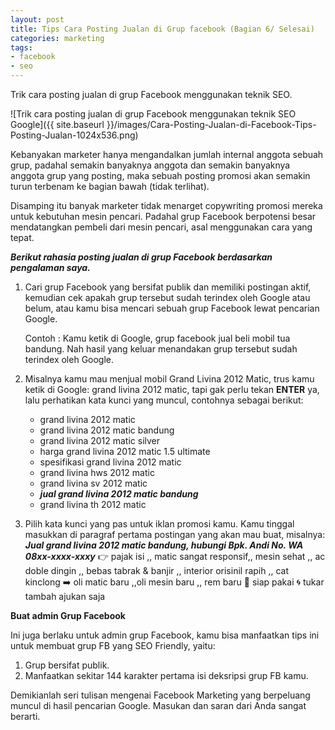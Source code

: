 ```yaml
---
layout: post
title: Tips Cara Posting Jualan di Grup facebook (Bagian 6/ Selesai)
categories: marketing
tags:
- facebook
- seo
---
```


Trik cara posting jualan di grup Facebook menggunakan teknik SEO.

![Trik cara posting jualan di grup Facebook menggunakan teknik SEO Google]({{ site.baseurl }}/images/Cara-Posting-Jualan-di-Facebook-Tips-Posting-Jualan-1024x536.png)

Kebanyakan marketer hanya mengandalkan jumlah internal anggota sebuah grup, padahal semakin banyaknya anggota dan semakin banyaknya anggota grup yang posting, maka sebuah posting promosi akan semakin turun terbenam ke bagian bawah (tidak terlihat).

Disamping itu banyak marketer tidak menarget copywriting promosi mereka untuk kebutuhan mesin pencari. Padahal grup Facebook berpotensi besar mendatangkan pembeli dari mesin pencari, asal menggunakan cara yang tepat.

***Berikut rahasia posting jualan di grup Facebook berdasarkan pengalaman saya.***

1. Cari grup Facebook yang bersifat publik dan memiliki postingan aktif, kemudian cek apakah grup tersebut sudah terindex oleh Google atau belum, atau kamu bisa mencari sebuah grup Facebook lewat pencarian Google.

    Contoh : Kamu ketik di Google, grup facebook jual beli mobil tua bandung. Nah hasil yang keluar menandakan grup tersebut sudah terindex oleh Google.

2. Misalnya kamu mau menjual mobil Grand Livina 2012 Matic, trus kamu ketik di Google: grand livina 2012 matic, tapi gak perlu tekan **ENTER** ya, lalu perhatikan kata kunci yang muncul, contohnya sebagai berikut:

    - grand livina 2012 matic
    - grand livina 2012 matic bandung
    - grand livina 2012 matic silver
    - harga grand livina 2012 matic 1.5 ultimate
    - spesifikasi grand livina 2012 matic
    - grand livina hws 2012 matic
    - grand livina sv 2012 matic
    - ***jual grand livina 2012 matic bandung***
    - grand livina th 2012 matic

3. Pilih kata kunci yang pas untuk iklan promosi kamu. Kamu tinggal masukkan di paragraf pertama postingan yang akan mau buat, misalnya: ***Jual grand livina 2012 matic bandung, hubungi Bpk. Andi No. WA 08xx-xxxx-xxxy***
👉 pajak isi ,, matic sangat responsif,, mesin sehat ,, ac doble dingin ,, bebas tabrak & banjir ,, interior orisinil rapih ,, cat kinclong
➡️ oli matic baru ,,oli mesin baru ,, rem baru
🌟 siap pakai
🌀 tukar tambah ajukan saja

**Buat admin Grup Facebook**

Ini juga berlaku untuk admin grup Facebook, kamu bisa manfaatkan tips ini untuk membuat grup FB yang SEO Friendly, yaitu:

1. Grup bersifat publik.
2. Manfaatkan sekitar 144 karakter pertama isi deksripsi grup FB kamu.

Demikianlah seri tulisan mengenai Facebook Marketing yang berpeluang muncul di hasil pencarian Google. Masukan dan saran dari Anda sangat berarti.
